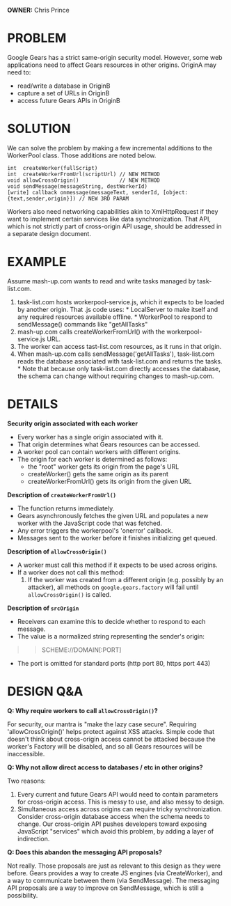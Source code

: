 **OWNER:** Chris Prince

# PROBLEM #

Google Gears has a strict same-origin security model.  However,
some web applications need to affect Gears resources in other origins.
OriginA may need to:
  * read/write a database in OriginB
  * capture a set of URLs in OriginB
  * access future Gears APIs in OriginB


# SOLUTION #

We can solve the problem by making a few incremental additions
to the WorkerPool class.  Those additions are noted below.

```
int  createWorker(fullScript)
int  createWorkerFromUrl(scriptUrl) // NEW METHOD
void allowCrossOrigin()             // NEW METHOD
void sendMessage(messageString, destWorkerId)
[write] callback onmessage(messageText, senderId, [object:{text,sender,origin}]) // NEW 3RD PARAM
```

Workers also need networking capabilities akin to XmlHttpRequest
if they want to implement certain services like data synchronization.
That API, which is not strictly part of cross-origin API usage,
should be addressed in a separate design document.


# EXAMPLE #

Assume mash-up.com wants to read and write tasks managed by task-list.com.
  1. task-list.com hosts workerpool-service.js, which it expects to be loaded by another origin.  That .js code uses:
    * LocalServer to make itself and any required resources available offline.
    * WorkerPool to respond to sendMessage() commands like "getAllTasks"
  1. mash-up.com calls createWorkerFromUrl() with the workerpool-service.js URL.
  1. The worker can access tast-list.com resources, as it runs in that origin.
  1. When mash-up.com calls sendMessage('getAllTasks'), task-list.com reads the database associated with task-list.com and returns the tasks.
    * Note that because only task-list.com directly accesses the database, the schema can change without requiring changes to mash-up.com.


# DETAILS #

**Security origin associated with each worker**
  * Every worker has a single origin associated with it.
  * That origin determines what Gears resources can be accessed.
  * A worker pool can contain workers with different origins.
  * The origin for each worker is determined as follows:
    * the "root" worker gets its origin from the page's URL
    * createWorker() gets the same origin as its parent
    * createWorkerFromUrl() gets its origin from the given URL

**Description of `createWorkerFromUrl()`**
  * The function returns immediately.
  * Gears asynchronously fetches the given URL and populates a new worker with the JavaScript code that was fetched.
  * Any error triggers the workerpool's 'onerror' callback.
  * Messages sent to the worker before it finishes initializing get queued.

**Description of `allowCrossOrigin()`**
  * A worker must call this method if it expects to be used across origins.
  * If a worker does not call this method:
    1. If the worker was created from a different origin (e.g. possibly by an attacker), all methods on `google.gears.factory` will fail until `allowCrossOrigin()` is called.

**Description of `srcOrigin`**
  * Receivers can examine this to decide whether to respond to each message.
  * The value is a normalized string representing the sender's origin:
> > SCHEME://DOMAIN[:PORT]
  * The port is omitted for standard ports (http port 80, https port 443)


# DESIGN Q&A #

**Q: Why require workers to call `allowCrossOrigin()`?**

For security, our mantra is "make the lazy case secure".
Requiring 'allowCrossOrigin()' helps protect against XSS attacks.
Simple code that doesn't think about cross-origin access cannot be attacked because the worker's Factory will be disabled, and so all Gears resources will be inaccessible.


**Q: Why not allow direct access to databases / etc in other origins?**

Two reasons:
  1. Every current and future Gears API would need to contain parameters for cross-origin access.  This is messy to use, and also messy to design.
  1. Simultaneous access across origins can require tricky synchronization.  Consider cross-origin database access when the schema needs to change.  Our cross-origin API pushes developers toward exposing JavaScript "services" which avoid this problem, by adding a layer of indirection.


**Q: Does this abandon the messaging API proposals?**

Not really.  Those proposals are just as relevant to this design as they
were before.  Gears provides a way to create JS engines (via CreateWorker),
and a way to communicate between them (via SendMessage).  The messaging API
proposals are a way to improve on SendMessage, which is still a possibility.